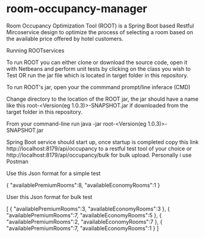 # room-occupancy-manager

Room Occupancy Optimization Tool (ROOT) is a Spring Boot based Restful Mircoservice design to optimize the process of selecting a room based on the available price offered by hotel customers.

Running ROOTservices

To run ROOT you can either clone or download the source code, open it with Netbeans and perform unit tests by clicking on the class you wish to Test OR run the jar file which is located in target folder in this repository.

To run ROOT's jar, open your the commmand prompt/line inferace (CMD)

Change directory to the location of the ROOT jar, the jar should have a name like this root-<Version(eg 1.0.3)>-SNAPSHOT.jar if downloaded from the target folder in this repository.

From your command-line run java -jar root-<Version(eg 1.0.3)>-SNAPSHOT.jar

Spring Boot service should start up, once startup is completed copy this link http://localhost:8179/api/occupancy to a restful test tool of your choice or http://localhost:8179/api/occupancy/bulk for bulk upload. Personally i use Postman

Use this Json format for a simple test

{ "availablePremiumRooms":8, "availableEconomyRooms":1 }

User this Json format for bulk test

[ { "availablePremiumRooms":3, "availableEconomyRooms":3 }, { "availablePremiumRooms":7, "availableEconomyRooms":5 }, { "availablePremiumRooms":2, "availableEconomyRooms":7 }, { "availablePremiumRooms":7, "availableEconomyRooms":1 } ]
